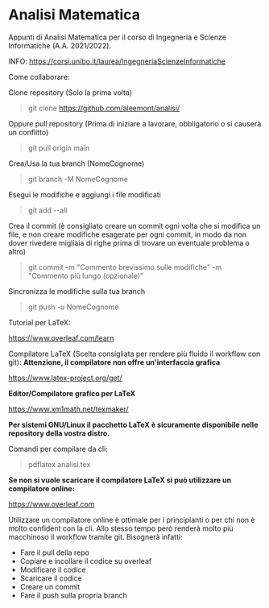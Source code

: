 # Analisi Matematica
Appunti di Analisi Matematica per il corso di Ingegneria e Scienze Informatiche (A.A. 2021/2022).

INFO: https://corsi.unibo.it/laurea/IngegneriaScienzeInformatiche

Come collaborare:


Clone repository (Solo la prima volta)

>  git clone https://github.com/aleemont/analisi/

Oppure pull repository (Prima di iniziare a lavorare, obbligatorio o si causerà un conflitto)

> git pull origin main

Crea/Usa la tua branch (NomeCognome)

> git branch -M NomeCognome

Esegui le modifiche e aggiungi i file modificati

>  git add --all

Crea il commit (è consigliato creare un commit ogni volta che si modifica un file, e non creare modifiche esagerate per ogni commit, in modo da non dover
rivedere migliaia di righe prima di trovare un eventuale problema o altro)

>  git commit -m "Commento brevissimo sulle modifiche" -m "Commento più lungo (opzionale)"

Sincronizza le modifiche sulla tua branch

>  git push -u NomeCognome

Tutorial per LaTeX:

https://www.overleaf.com/learn

Compilatore LaTeX (Scelta consigliata per rendere più fluido il workflow con git):
**Attenzione, il compilatore non offre un'interfaccia grafica**

https://www.latex-project.org/get/

**Editor/Compilatore grafico per LaTeX**

https://www.xm1math.net/texmaker/

**Per sistemi GNU/Linux il pacchetto LaTeX è sicuramente disponibile nelle repository della vostra distro.**

Comandi per compilare da cli:

> pdflatex analisi.tex

**Se non si vuole scaricare il compilatore LaTeX si può utilizzare un compilatore online:**

https://www.overleaf.com

Utilizzare un compilatore online è ottimale per i principianti o per chi non è molto confident con la cli. Allo stesso tempo però renderà molto più macchinoso il workflow tramite git.
Bisognerà infatti:

  - Fare il pull della repo
  - Copiare e incollare il codice su overleaf
  - Modificare il codice
  - Scaricare il codice
  - Creare un commit
  - Fare il push sulla propria branch
